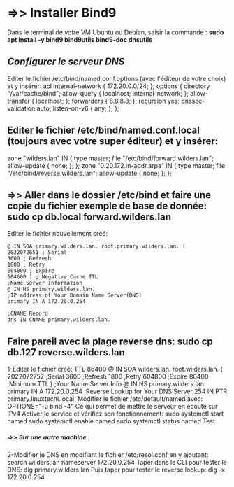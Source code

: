 # =>> Installer Bind9
Dans le terminal de votre VM Ubuntu ou Debian, saisir la commande : **sudo apt install -y bind9 bind9utils bind9-doc dnsutils**

## _**Configurer le serveur DNS**_
Editer le fichier /etc/bind/named.conf.options (avec l'éditeur de votre choix) et y insérer:
acl internal-network {
172.20.0.0/24;
};
options {
directory "/var/cache/bind";
allow-query { localhost; internal-network; };
allow-transfer { localhost; };
forwarders { 8.8.8.8; };
recursion yes;
dnssec-validation auto;
listen-on-v6 { any; };
};
## Editer le fichier /etc/bind/named.conf.local (toujours avec votre super éditeur) et y insérer:
zone "wilders.lan" IN {
type master;
file "/etc/bind/forward.wilders.lan";
allow-update { none; };
};
zone "0.20.172.in-addr.arpa" IN {
type master;
file "/etc/bind/reverse.wilders.lan";
allow-update { none; };
};

## =>> Aller dans le dossier **/etc/bind** et faire une copie du fichier exemple de base de donnée: sudo cp db.local forward.wilders.lan
Editer le fichier nouvellement créé:
```TTL 604800
@ IN SOA primary.wilders.lan. root.primary.wilders.lan. (
2022072651 ; Serial
3600 ; Refresh
1800 ; Retry
604800 ; Expire
604600 ) ; Negative Cache TTL
;Name Server Information
@ IN NS primary.wilders.lan.
;IP address of Your Domain Name Server(DNS)
primary IN A 172.20.0.254

;CNAME Record
dns IN CNAME primary.wilders.lan.

````
## **Faire pareil avec la plage reverse dns: sudo cp db.127 reverse.wilders.lan**
1-Editer le fichier créé:
TTL 86400
@ IN SOA wilders.lan. root.wilders.lan. (
2022072752 ;Serial
3600 ;Refresh
1800 ;Retry
604800 ;Expire
86400 ;Minimum TTL
)
;Your Name Server Info
@ IN NS primary.wilders.lan.
primary IN A 172.20.0.254
;Reverse Lookup for Your DNS Server
254 IN PTR primary.linuxtechi.local.
Modifier le fichier /etc/default/named avec: OPTIONS="-u bind -4"
Ce qui permet de mettre le serveur en écoute sur IPv4
Activer le service et vérifiez son fonctionnement:
sudo systemctl start named
sudo systemctl enable named
sudo systemctl status named
Test

##### _**=>> Sur une autre machine :**_
2-Modifier le DNS en modifiant le fichier /etc/resol.conf en y ajoutant:
search wilders.lan
nameserver 172.20.0.254
Taper dans le CLI pour tester le DNS:
dig primary.wilders.lan
Puis taper pour tester le reverse lookup:
dig -x 172.20.0.254
